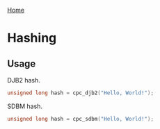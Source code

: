 [Home](https://milesbarr.github.io/cross-platform-c/)

# Hashing

## Usage

DJB2 hash.

```c
unsigned long hash = cpc_djb2("Hello, World!");
```

SDBM hash.

```c
unsigned long hash = cpc_sdbm("Hello, World!");
```
